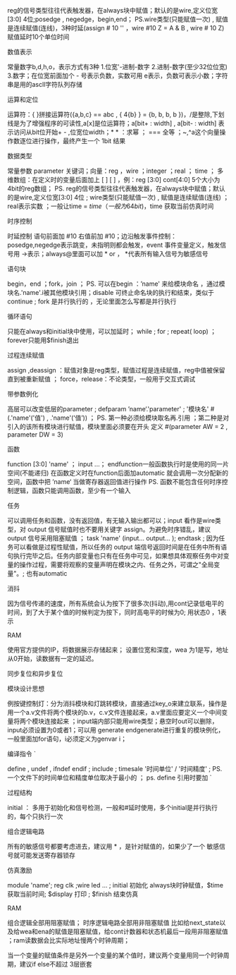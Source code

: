 reg的信号类型往往代表触发器，在always块中赋值；默认的是wire,定义位宽[3:0] 4位;posedge , negedge，begin,end；   PS.wire类型(只能赋值一次) , 赋值是连续赋值(连线)，3种时延(assign # 10  '' ，wire #10 Z  = A & B , wire # 10 Z)赋值延时10个单位时间

数值表示

常量数字b,d,h,o，表示方式有3种 1.位宽'-进制-数字 2.进制-数字(至少32位位宽) 3.数字；在位宽前面加个 - 号表示负数，实数可用 e表示，负数可表示小数；字符串是用的ascll字符队列存储

运算和定位

运算符：{ }拼接运算符({a,b,c} == abc , { 4{b} }  = {b, b, b, b })，/是整除,下划线是为了增强程序的可读性,a[x]是位运算符；a[bit+ : width] , a[bit- : width] 表示访问从bit位开始+ - ,位宽位width；* * ：求幂 ； === 全等 ；~,^a这个向量操作数逐位进行操作，最终产生一个 1bit 结果

数据类型

常量参数  parameter 关键词；向量：reg ，wire ；integer ；real ； time ； 多维数组：在定义时的变量后面加上 [ ] [ ] ，例：reg [3:0] cont[4:0] 5个大小为4bit的reg数组；    PS.  reg的信号类型往往代表触发器，在always块中赋值；默认的是wire,定义位宽[3:0] 4位 ; wire类型(只能赋值一次) , 赋值是连续赋值(连线) ；real表示实数 ；一般让time = $time（一般为64bit)，$time 获取当前仿真时间

时序控制

时延控制  语句前面加 #10  右值前加 #10；边沿触发事件控制：posedge,negedge表示跳变，未指明则都会触发，event 事件变量定义，触发信号用 ->表示；always@里面可以加 * or ， *代表所有输入信号为敏感信号

语句块

begin，end ；fork，join ；   PS.  可以在begin ：’name' 来给模块命名 ，通过模块名.'name'.i被其他模块引用；disable 可终止命名块的执行和结束，类似于continue ; fork  是并行执行的 ，无论里面怎么写都是并行执行

循环语句

只能在always和initial块中使用，可以加延时； while ; for ; repeat( loop) ；forever只能用$finish退出

过程连续赋值

assign ,deassign ：赋值对象是reg类型，赋值过程是连续赋值，reg中值被保留直到被重新赋值 ； force，release：不论类型，一般用于交互式调试

带参数例化

高层可以改变低层的parameter ; defparam  ’name‘.'parameter'    ;     '模块名' #(.'name'('值') , .'name'(‘值’))  ； PS. 第一种必须给模块取名再.引用 ；第二种是对引入的该所有模块进行赋值，模块里面必须要在开头 定义 #(parameter  AW = 2 , parameter DW = 3)

函数

function [3:0]  'name'  ； input ...； endfunction一般函数执行时是使用的同一片空间(不能递归) 在函数定义时在function后面加automatic 就会调用一次分配新的空间，函数中把  ’name‘  当做寄存器返回值进行操作                                  PS. 函数不能包含任何时序控制逻辑，函数只能调用函数，至少有一个输入

任务

可以调用任务和函数，没有返回值，有无输入输出都可以；input 看作是wire类型，对 output 信号赋值时也不要用关键字 assign。为避免时序错乱，建议 output 信号采用阻塞赋值 ； task 'name' (input...  output... );  endtask ; 因为任务可以看做是过程性赋值，所以任务的 output 端信号返回时间是在任务中所有语句执行完毕之后。任务内部变量也只有在任务中可见，如果想具体观察任务中对变量的操作过程，需要将观察的变量声明在模块之内、任务之外，可谓之"全局变量"。;  也有automatic

消抖

因为信号传递的速度，所有系统会认为按下了很多次(抖动),用cont记录低电平的时间，到了大于某个值的时候判定为按下，同时高电平的时候为0; 用状态0 ，1表示

RAM

使用官方提供的IP，将数据展示存储起来； 设置位宽和深度，wea 为1是写，地址从0开始，读数据有一定的延迟。

同步复位和异步复位

模块设计思想

例按键控制灯：分为消抖模块和灯跳转模块，直接通过key_o来建立联系，操作是用一个a.v文件将两个模块的b.v，c.v文件连接起来，a.v里面应要定义一个中间变量将两个模块连接起来 ；input端内部只能用wire类型；悬空时out可以删除，input必须设置为0或者1；可以用 generate  endgenerate进行重复的模块例化，一般里面加for语句，i必须定义为genvar i；

编译指令 `

 define ,   undef , ifndef endif ;   include ;  timesale  '时间单位' / '时间精度' ;    PS. 一个文件下的时间单位和精度单位取决于最小的 ；  ps.   define 引用时要加 `

过程结构

initial ： 多用于初始化和信号检测，一般和#延时使用，多个initial是并行执行的，每个只执行一次

组合逻辑电路

所有的敏感信号都要考虑进去，建议用 * ，是针对赋值的，如果少了一个 敏感信号就可能发送寄存器锁存

仿真激励

module 'name';  reg clk ;wire led ...  ; initial 初始化   always块时钟赋值，$time 获取当前时间; $display 打印 ; $finish 结束仿真

RAM

 组合逻辑全部用阻塞赋值； 时序逻辑电路全部用非阻塞赋值  比如给next_state以及给wea和ena的赋值是阻塞赋值，给cont计数器和状态机最后一段用非阻塞赋值 ；ram读数据会比实际地址慢两个时钟周期；





















当一个变量的赋值条件是另外一个变量的某个值时，建议两个变量用同一个时钟周期，建议if else不超过 3层嵌套
